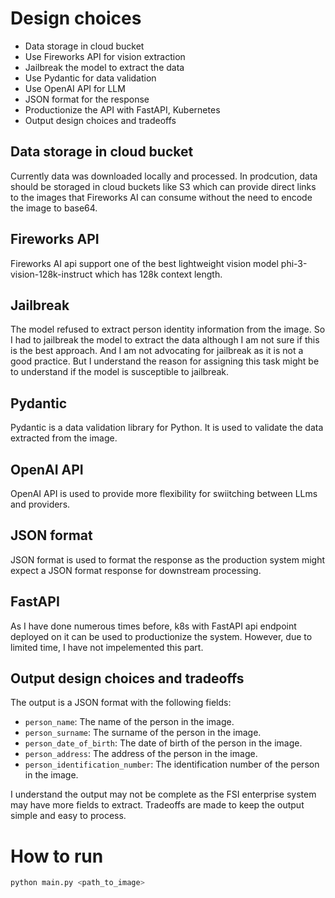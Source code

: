 # Design choices

- Data storage in cloud bucket
- Use Fireworks API for vision extraction
- Jailbreak the model to extract the data
- Use Pydantic for data validation
- Use OpenAI API for LLM
- JSON format for the response
- Productionize the API with FastAPI, Kubernetes
- Output design choices and tradeoffs

## Data storage in cloud bucket

Currently data was downloaded locally and processed. In prodcution, data should be storaged in cloud buckets like S3 which can provide direct links to the images that Fireworks AI can consume without the need to encode the image to base64.

## Fireworks API

Fireworks AI api support one of the best lightweight vision model phi-3-vision-128k-instruct which has 128k context length.

## Jailbreak

The model refused to extract person identity information from the image. So I had to jailbreak the model to extract the data although I am not sure if this is the best approach. And I am not advocating for jailbreak as it is not a good practice. But I understand the reason for assigning this task might be to understand if the model is susceptible to jailbreak.

## Pydantic

Pydantic is a data validation library for Python. It is used to validate the data extracted from the image.

## OpenAI API

OpenAI API is used to provide more flexibility for swiitching between LLms and providers.

## JSON format

JSON format is used to format the response as the production system might expect a JSON format response for downstream processing.

## FastAPI

As I have done numerous times before, k8s with FastAPI api endpoint deployed on it can be used to productionize the system. However, due to limited time, I have not impelemented this part.

## Output design choices and tradeoffs

The output is a JSON format with the following fields:

- `person_name`: The name of the person in the image.
- `person_surname`: The surname of the person in the image.
- `person_date_of_birth`: The date of birth of the person in the image.
- `person_address`: The address of the person in the image.
- `person_identification_number`: The identification number of the person in the image.

I understand the output may not be complete as the FSI enterprise system may have more fields to extract. Tradeoffs are made to keep the output simple and easy to process.

# How to run

```bash
python main.py <path_to_image>
```